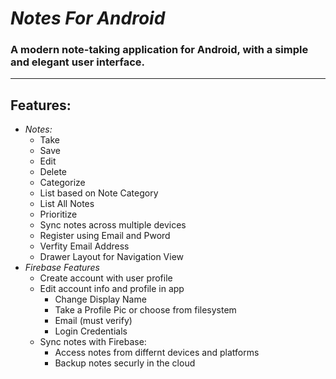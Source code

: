 # _Notes For Android_
### A modern note-taking application for Android, with a simple and elegant user interface. 
____

## Features:
* _Notes:_
    * Take
    * Save
    * Edit
    * Delete
    * Categorize
    * List based on Note Category
    * List All Notes
    * Prioritize
    * Sync notes across multiple devices 
    * Register using Email and Pword
    * Verfity Email Address
    * Drawer Layout for Navigation View
* _Firebase Features_
    * Create account with user profile 
    * Edit account info and profile in app 
        * Change Display Name
        * Take a Profile Pic or choose from filesystem
        * Email (must verify)
        * Login Credentials
    * Sync notes with Firebase:
        * Access notes from differnt devices and platforms
        * Backup notes securly in the cloud 

